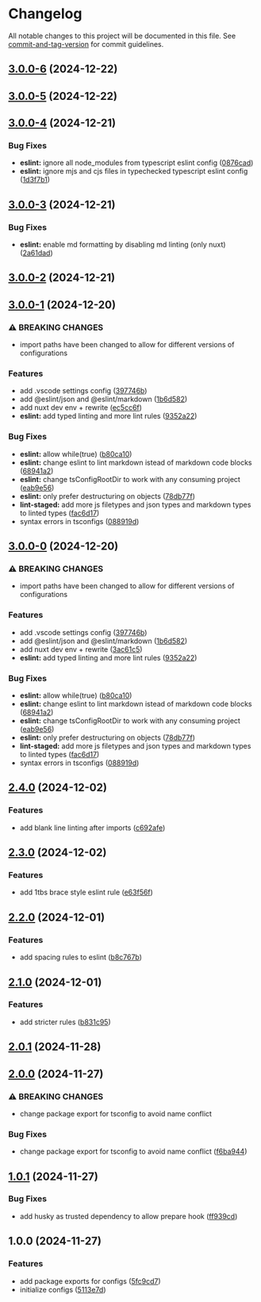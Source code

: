 # Changelog

All notable changes to this project will be documented in this file. See [commit-and-tag-version](https://github.com/absolute-version/commit-and-tag-version) for commit guidelines.

## [3.0.0-6](https://github.com/Nomad-Solutions/dev-env/compare/v3.0.0-5...v3.0.0-6) (2024-12-22)

## [3.0.0-5](https://github.com/Nomad-Solutions/dev-env/compare/v3.0.0-4...v3.0.0-5) (2024-12-22)

## [3.0.0-4](https://github.com/Nomad-Solutions/dev-env/compare/v3.0.0-3...v3.0.0-4) (2024-12-21)


### Bug Fixes

* **eslint:** ignore all node_modules from typescript eslint config ([0876cad](https://github.com/Nomad-Solutions/dev-env/commit/0876cad1adfdc13e24066ae73856d619268b9c13))
* **eslint:** ignore mjs and cjs files in typechecked typescript eslint config ([1d3f7b1](https://github.com/Nomad-Solutions/dev-env/commit/1d3f7b110f2de335edc060bf1e305c2f86c50a6e))

## [3.0.0-3](https://github.com/Nomad-Solutions/dev-env/compare/v3.0.0-2...v3.0.0-3) (2024-12-21)


### Bug Fixes

* **eslint:** enable md formatting by disabling md linting (only nuxt) ([2a61dad](https://github.com/Nomad-Solutions/dev-env/commit/2a61dad3d37e4c4da6b822c3f4e09b834ae0aba6))

## [3.0.0-2](https://github.com/Nomad-Solutions/dev-env/compare/v3.0.0-1...v3.0.0-2) (2024-12-21)

## [3.0.0-1](https://github.com/Nomad-Solutions/dev-env/compare/v2.4.0...v3.0.0-1) (2024-12-20)


### ⚠ BREAKING CHANGES

* import paths have been changed to allow for different versions of configurations

### Features

* add .vscode settings config ([397746b](https://github.com/Nomad-Solutions/dev-env/commit/397746b7db6e79bf0d8ddb4967fd9a50ea313362))
* add @eslint/json and @eslint/markdown ([1b6d582](https://github.com/Nomad-Solutions/dev-env/commit/1b6d582d2ef4cf1c29c7b54b4dfa1f021529c970))
* add nuxt dev env + rewrite ([ec5cc6f](https://github.com/Nomad-Solutions/dev-env/commit/ec5cc6f14a174217dcde9f6ec6868bce752f0328))
* **eslint:** add typed linting and more lint rules ([9352a22](https://github.com/Nomad-Solutions/dev-env/commit/9352a2285d90fc98621a8b7e6614fdc4a61ed3e5))


### Bug Fixes

* **eslint:** allow while(true) ([b80ca10](https://github.com/Nomad-Solutions/dev-env/commit/b80ca10384e2877ada1722b36bc9f8afdd571466))
* **eslint:** change eslint to lint markdown istead of markdown code blocks ([68941a2](https://github.com/Nomad-Solutions/dev-env/commit/68941a29ca0ccaff30f25d69b6a2a722f470b049))
* **eslint:** change tsConfigRootDir to work with any consuming project ([eab9e56](https://github.com/Nomad-Solutions/dev-env/commit/eab9e5667b6249fe11b1d587d54ba3e863f8b6fe))
* **eslint:** only prefer destructuring on objects ([78db77f](https://github.com/Nomad-Solutions/dev-env/commit/78db77ff4c666c746d6dc446d1fdf93f4eb079af))
* **lint-staged:** add more js filetypes and json types and markdown types to linted types ([fac6d17](https://github.com/Nomad-Solutions/dev-env/commit/fac6d17722280f30f05eae74d338c3b75620d7fc))
* syntax errors in tsconfigs ([088919d](https://github.com/Nomad-Solutions/dev-env/commit/088919d4f99a8c26d06716589e5bdbd1f23f44f1))

## [3.0.0-0](https://github.com/Nomad-Solutions/dev-env/compare/v2.4.0...v3.0.0-0) (2024-12-20)


### ⚠ BREAKING CHANGES

* import paths have been changed to allow for different versions of configurations

### Features

* add .vscode settings config ([397746b](https://github.com/Nomad-Solutions/dev-env/commit/397746b7db6e79bf0d8ddb4967fd9a50ea313362))
* add @eslint/json and @eslint/markdown ([1b6d582](https://github.com/Nomad-Solutions/dev-env/commit/1b6d582d2ef4cf1c29c7b54b4dfa1f021529c970))
* add nuxt dev env + rewrite ([3ac61c5](https://github.com/Nomad-Solutions/dev-env/commit/3ac61c591c75b797203f0f4277d28b05225b21b8))
* **eslint:** add typed linting and more lint rules ([9352a22](https://github.com/Nomad-Solutions/dev-env/commit/9352a2285d90fc98621a8b7e6614fdc4a61ed3e5))


### Bug Fixes

* **eslint:** allow while(true) ([b80ca10](https://github.com/Nomad-Solutions/dev-env/commit/b80ca10384e2877ada1722b36bc9f8afdd571466))
* **eslint:** change eslint to lint markdown istead of markdown code blocks ([68941a2](https://github.com/Nomad-Solutions/dev-env/commit/68941a29ca0ccaff30f25d69b6a2a722f470b049))
* **eslint:** change tsConfigRootDir to work with any consuming project ([eab9e56](https://github.com/Nomad-Solutions/dev-env/commit/eab9e5667b6249fe11b1d587d54ba3e863f8b6fe))
* **eslint:** only prefer destructuring on objects ([78db77f](https://github.com/Nomad-Solutions/dev-env/commit/78db77ff4c666c746d6dc446d1fdf93f4eb079af))
* **lint-staged:** add more js filetypes and json types and markdown types to linted types ([fac6d17](https://github.com/Nomad-Solutions/dev-env/commit/fac6d17722280f30f05eae74d338c3b75620d7fc))
* syntax errors in tsconfigs ([088919d](https://github.com/Nomad-Solutions/dev-env/commit/088919d4f99a8c26d06716589e5bdbd1f23f44f1))

## [2.4.0](https://github.com/Nomad-Solutions/dev-env/compare/v2.3.0...v2.4.0) (2024-12-02)


### Features

* add blank line linting after imports ([c692afe](https://github.com/Nomad-Solutions/dev-env/commit/c692afe09c41dfbe0452e083c463d62241746338))

## [2.3.0](https://github.com/Nomad-Solutions/dev-env/compare/v2.2.0...v2.3.0) (2024-12-02)


### Features

* add 1tbs brace style eslint rule ([e63f56f](https://github.com/Nomad-Solutions/dev-env/commit/e63f56f9e79aa6d3e21b3313a9d181d1fa4c9c8a))

## [2.2.0](https://github.com/Nomad-Solutions/dev-env/compare/v2.1.0...v2.2.0) (2024-12-01)


### Features

* add spacing rules to eslint ([b8c767b](https://github.com/Nomad-Solutions/dev-env/commit/b8c767b213a2fec8a7024d10b114808f8cdcef24))

## [2.1.0](https://github.com/Nomad-Solutions/dev-env/compare/v2.0.1...v2.1.0) (2024-12-01)


### Features

* add stricter rules ([b831c95](https://github.com/Nomad-Solutions/dev-env/commit/b831c95d8328fac1fc31d33dc637e46f4e9677b8))

## [2.0.1](https://github.com/Nomad-Solutions/dev-env/compare/v2.0.0...v2.0.1) (2024-11-28)

## [2.0.0](https://github.com/Nomad-Solutions/dev-env/compare/v1.0.1...v2.0.0) (2024-11-27)


### ⚠ BREAKING CHANGES

* change package export for tsconfig to avoid name conflict

### Bug Fixes

* change package export for tsconfig to avoid name conflict ([f6ba944](https://github.com/Nomad-Solutions/dev-env/commit/f6ba94452d7ae772db2f147976330101dd13e107))

## [1.0.1](https://github.com/Nomad-Solutions/dev-env/compare/v1.0.0...v1.0.1) (2024-11-27)


### Bug Fixes

* add husky as trusted dependency to allow prepare hook ([ff939cd](https://github.com/Nomad-Solutions/dev-env/commit/ff939cde5f652e63c7a7aa9631873b8b954007b8))

## 1.0.0 (2024-11-27)


### Features

* add package exports for configs ([5fc9cd7](https://github.com/Nomad-Solutions/dev-env/commit/5fc9cd7db60eb3ece7a14388407acf55e32a955e))
* initialize configs ([5113e7d](https://github.com/Nomad-Solutions/dev-env/commit/5113e7d9f5ea4aa874c3b7e36c553491fd2cda3d))
